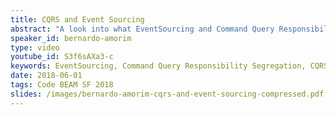 ```yaml
---
title: CQRS and Event Sourcing
abstract: "A look into what EventSourcing and Command Query Responsibility Segregation are and how they fit together, followed by a tutorial on how to implement an application using these concepts with Commanded (a framework for elixir)."
speaker_id: bernardo-amorim
type: video
youtube_id: S3f6sAXa3-c
keywords: EventSourcing, Command Query Responsibility Segregation, CQRS, Erlang, cryptocurrency
date: 2018-06-01
tags: Code BEAM SF 2018
slides: /images/bernardo-amorim-cqrs-and-event-sourcing-compressed.pdf
---
```


